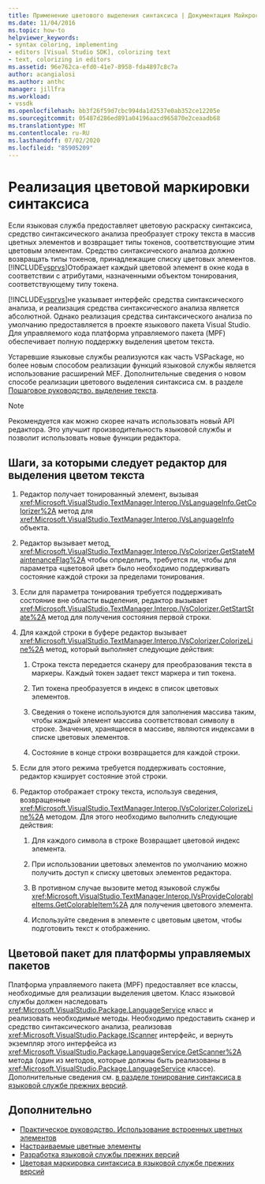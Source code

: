 ```yaml
---
title: Применение цветового выделения синтаксиса | Документация Майкрософт
ms.date: 11/04/2016
ms.topic: how-to
helpviewer_keywords:
- syntax coloring, implementing
- editors [Visual Studio SDK], colorizing text
- text, colorizing in editors
ms.assetid: 96e762ca-efd0-41e7-8958-fda4897c8c7a
author: acangialosi
ms.author: anthc
manager: jillfra
ms.workload:
- vssdk
ms.openlocfilehash: bb3f26f59d7cbc994da1d2537e0ab352ce12205e
ms.sourcegitcommit: 05487d286ed891a04196aacd965870e2ceaadb68
ms.translationtype: MT
ms.contentlocale: ru-RU
ms.lasthandoff: 07/02/2020
ms.locfileid: "85905209"
---
```

# <a name="implementing-syntax-coloring"></a>Реализация цветовой маркировки синтаксиса
Если языковая служба предоставляет цветовую раскраску синтаксиса, средство синтаксического анализа преобразует строку текста в массив цветных элементов и возвращает типы токенов, соответствующие этим цветовым элементам. Средство синтаксического анализа должно возвращать типы токенов, принадлежащие списку цветовых элементов. [!INCLUDE[vsprvs](../../code-quality/includes/vsprvs_md.md)]Отображает каждый цветовой элемент в окне кода в соответствии с атрибутами, назначенными объектом тонирования, соответствующему типу токена.

 [!INCLUDE[vsprvs](../../code-quality/includes/vsprvs_md.md)]не указывает интерфейс средства синтаксического анализа, и реализация средства синтаксического анализа является абсолютной. Однако реализация средства синтаксического анализа по умолчанию предоставляется в проекте языкового пакета Visual Studio. Для управляемого кода платформа управляемого пакета (MPF) обеспечивает полную поддержку выделения цветом текста.

 Устаревшие языковые службы реализуются как часть VSPackage, но более новым способом реализации функций языковой службы является использование расширений MEF. Дополнительные сведения о новом способе реализации цветового выделения синтаксиса см. в разделе [Пошаговое руководство. выделение текста](../../extensibility/walkthrough-highlighting-text.md).

> [!NOTE]
> Рекомендуется как можно скорее начать использовать новый API редактора. Это улучшит производительность языковой службы и позволит использовать новые функции редактора.

## <a name="steps-followed-by-an-editor-to-colorize-text"></a>Шаги, за которыми следует редактор для выделения цветом текста

1. Редактор получает тонированный элемент, вызывая <xref:Microsoft.VisualStudio.TextManager.Interop.IVsLanguageInfo.GetColorizer%2A> метод для <xref:Microsoft.VisualStudio.TextManager.Interop.IVsLanguageInfo> объекта.

2. Редактор вызывает метод, <xref:Microsoft.VisualStudio.TextManager.Interop.IVsColorizer.GetStateMaintenanceFlag%2A> чтобы определить, требуется ли, чтобы для параметра «цветовой цвет» было необходимо поддерживать состояние каждой строки за пределами тонирования.

3. Если для параметра тонирования требуется поддерживать состояние вне области выделения, редактор вызывает <xref:Microsoft.VisualStudio.TextManager.Interop.IVsColorizer.GetStartState%2A> метод для получения состояния первой строки.

4. Для каждой строки в буфере редактор вызывает <xref:Microsoft.VisualStudio.TextManager.Interop.IVsColorizer.ColorizeLine%2A> метод, который выполняет следующие действия:

    1. Строка текста передается сканеру для преобразования текста в маркеры. Каждый токен задает текст маркера и тип токена.

    2. Тип токена преобразуется в индекс в список цветовых элементов.

    3. Сведения о токене используются для заполнения массива таким, чтобы каждый элемент массива соответствовал символу в строке. Значения, хранящиеся в массиве, являются индексами в списке цветовых элементов.

    4. Состояние в конце строки возвращается для каждой строки.

5. Если для этого режима требуется поддерживать состояние, редактор кэширует состояние этой строки.

6. Редактор отображает строку текста, используя сведения, возвращенные <xref:Microsoft.VisualStudio.TextManager.Interop.IVsColorizer.ColorizeLine%2A> методом. Для этого необходимо выполнить следующие действия:

    1. Для каждого символа в строке Возвращает цветовой индекс элемента.

    2. При использовании цветовых элементов по умолчанию можно получить доступ к списку цветовых элементов редактора.

    3. В противном случае вызовите метод языковой службы <xref:Microsoft.VisualStudio.TextManager.Interop.IVsProvideColorableItems.GetColorableItem%2A> для получения цветового элемента.

    4. Используйте сведения в элементе с цветовым цветом, чтобы подготовить текст к отображению.

## <a name="managed-package-framework-colorizer"></a>Цветовой пакет для платформы управляемых пакетов
 Платформа управляемого пакета (MPF) предоставляет все классы, необходимые для реализации выделения цветом. Класс языковой службы должен наследовать <xref:Microsoft.VisualStudio.Package.LanguageService> класс и реализовать необходимые методы. Необходимо предоставить сканер и средство синтаксического анализа, реализовав <xref:Microsoft.VisualStudio.Package.IScanner> интерфейс, и вернуть экземпляр этого интерфейса из <xref:Microsoft.VisualStudio.Package.LanguageService.GetScanner%2A> метода (один из методов, которые должны быть реализованы в <xref:Microsoft.VisualStudio.Package.LanguageService> классе). Дополнительные сведения см. [в разделе тонирование синтаксиса в языковой службе прежних версий](../../extensibility/internals/syntax-colorizing-in-a-legacy-language-service.md).

## <a name="see-also"></a>Дополнительно
- [Практическое руководство. Использование встроенных цветных элементов](../../extensibility/internals/how-to-use-built-in-colorable-items.md)
- [Настраиваемые цветные элементы](../../extensibility/internals/custom-colorable-items.md)
- [Разработка языковой службы прежних версий](../../extensibility/internals/developing-a-legacy-language-service.md)
- [Цветовая маркировка синтаксиса в языковой службе прежних версий](../../extensibility/internals/syntax-colorizing-in-a-legacy-language-service.md)
